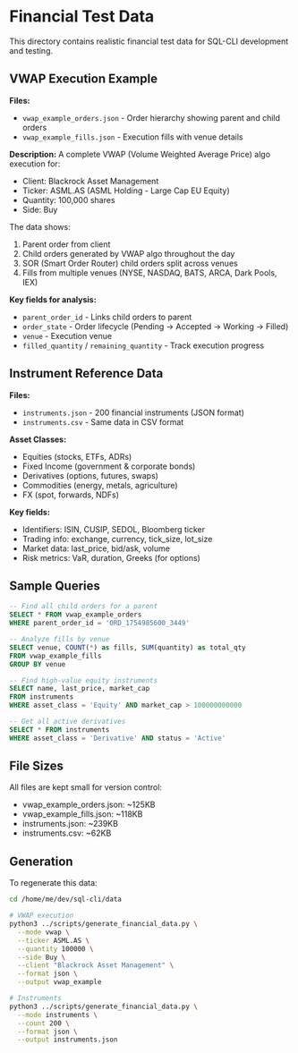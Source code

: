 # Financial Test Data

This directory contains realistic financial test data for SQL-CLI development and testing.

## VWAP Execution Example

**Files:**
- `vwap_example_orders.json` - Order hierarchy showing parent and child orders
- `vwap_example_fills.json` - Execution fills with venue details

**Description:**
A complete VWAP (Volume Weighted Average Price) algo execution for:
- Client: Blackrock Asset Management
- Ticker: ASML.AS (ASML Holding - Large Cap EU Equity)
- Quantity: 100,000 shares
- Side: Buy

The data shows:
1. Parent order from client
2. Child orders generated by VWAP algo throughout the day
3. SOR (Smart Order Router) child orders split across venues
4. Fills from multiple venues (NYSE, NASDAQ, BATS, ARCA, Dark Pools, IEX)

**Key fields for analysis:**
- `parent_order_id` - Links child orders to parent
- `order_state` - Order lifecycle (Pending → Accepted → Working → Filled)
- `venue` - Execution venue
- `filled_quantity` / `remaining_quantity` - Track execution progress

## Instrument Reference Data

**Files:**
- `instruments.json` - 200 financial instruments (JSON format)
- `instruments.csv` - Same data in CSV format

**Asset Classes:**
- Equities (stocks, ETFs, ADRs)
- Fixed Income (government & corporate bonds)
- Derivatives (options, futures, swaps)
- Commodities (energy, metals, agriculture)
- FX (spot, forwards, NDFs)

**Key fields:**
- Identifiers: ISIN, CUSIP, SEDOL, Bloomberg ticker
- Trading info: exchange, currency, tick_size, lot_size
- Market data: last_price, bid/ask, volume
- Risk metrics: VaR, duration, Greeks (for options)

## Sample Queries

```sql
-- Find all child orders for a parent
SELECT * FROM vwap_example_orders 
WHERE parent_order_id = 'ORD_1754985600_3449'

-- Analyze fills by venue
SELECT venue, COUNT(*) as fills, SUM(quantity) as total_qty 
FROM vwap_example_fills 
GROUP BY venue

-- Find high-value equity instruments
SELECT name, last_price, market_cap 
FROM instruments 
WHERE asset_class = 'Equity' AND market_cap > 100000000000

-- Get all active derivatives
SELECT * FROM instruments 
WHERE asset_class = 'Derivative' AND status = 'Active'
```

## File Sizes

All files are kept small for version control:
- vwap_example_orders.json: ~125KB
- vwap_example_fills.json: ~118KB  
- instruments.json: ~239KB
- instruments.csv: ~62KB

## Generation

To regenerate this data:
```bash
cd /home/me/dev/sql-cli/data

# VWAP execution
python3 ../scripts/generate_financial_data.py \
  --mode vwap \
  --ticker ASML.AS \
  --quantity 100000 \
  --side Buy \
  --client "Blackrock Asset Management" \
  --format json \
  --output vwap_example

# Instruments
python3 ../scripts/generate_financial_data.py \
  --mode instruments \
  --count 200 \
  --format json \
  --output instruments.json
```